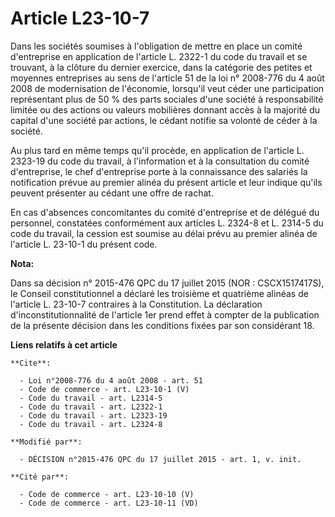 # Article L23-10-7

Dans les sociétés soumises à l'obligation de mettre en place un comité d'entreprise en application de l'article L. 2322-1 du
code du travail et se trouvant, à la clôture du dernier exercice, dans la catégorie des petites et moyennes entreprises au
sens de l'article 51 de la loi n° 2008-776 du 4 août 2008 de modernisation de l'économie, lorsqu'il veut céder une
participation représentant plus de 50 % des parts sociales d'une société à responsabilité limitée ou des actions ou valeurs
mobilières donnant accès à la majorité du capital d'une société par actions, le cédant notifie sa volonté de céder à la
société. 

Au plus tard en même temps qu'il procède, en application de l'article L. 2323-19 du code du travail, à l'information et à la
consultation du comité d'entreprise, le chef d'entreprise porte à la connaissance des salariés la notification prévue au
premier alinéa du présent article et leur indique qu'ils peuvent présenter au cédant une offre de rachat. 

En cas d'absences concomitantes du comité d'entreprise et de délégué du personnel, constatées conformément aux articles L.
2324-8 et L. 2314-5 du code du travail, la cession est soumise au délai prévu au premier alinéa de l'article L. 23-10-1 du
présent code.

**Nota:**

Dans sa décision n° 2015-476 QPC du 17 juillet 2015 (NOR : CSCX1517417S), le Conseil constitutionnel a déclaré les troisième
et quatrième alinéas de l'article L. 23-10-7 contraires à la Constitution. La déclaration d'inconstitutionnalité de l'article
1er prend effet à compter de la publication de la présente décision dans les conditions fixées par son considérant 18.

**Liens relatifs à cet article**

	**Cite**:

	  - Loi n°2008-776 du 4 août 2008 - art. 51
	  - Code de commerce - art. L23-10-1 (V)
	  - Code du travail - art. L2314-5
	  - Code du travail - art. L2322-1
	  - Code du travail - art. L2323-19
	  - Code du travail - art. L2324-8

	**Modifié par**:

	  - DÉCISION n°2015-476 QPC du 17 juillet 2015 - art. 1, v. init.

	**Cité par**:

	  - Code de commerce - art. L23-10-10 (V)
	  - Code de commerce - art. L23-10-11 (VD)

